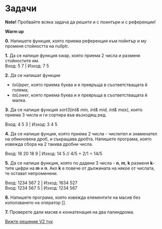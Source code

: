 # Задачи

**Note!** Пробвайте всяка задача да решите и с поинтъри и с референции!

**Warm up**

**0.** Напишете функция, която приема референция към пойнтър и му променя стойността на nullptr.

**1.**  Да се напише функция swap, която приема 2 числа и разменя стойностите им. <br />
  Вход: 5 7  | Изход: 7 5 <br />

**2.** Да се напишат функции <br />
- *toUpper*, която приема буква и я превръща в съответстващата й голяма; <br />
- *toLower*, която приема буква и я превръща в съответстващата й малка. <br />

**3.** Да се напише функция *sort3(int& min, int& mid, int& max)*, която приема 3 числа и ги сортира във възходящ ред.

  Вход: 4 5 3  | Изход: 3 4 5 <br />

**4.** Да се напише фунция, която приема 2 числа - числител и знаменател на обикновена дроб, и съкращава дробта. Напишете програма, която извежда сбора на 2 такива дробни числа.<br />

  Вход: 16 20 18 9 | Изход: 14 5 // 4/5 + 2/1 = 14/5 <br />
  
**5.** Да се напише функция, която по дадени 3 числа - **n**, **m**, **k** разменя **k**-тите цифри на **m** и **n**. Ако **k** е повече от дължината на някое от числата, те остават непроменени. <br />

  Вход: 1234 567 2 | Изход: 1634 527 <br />
  Вход: 1234 567 5 | Изход: 1234 567 <br />
  
**6.** Напишете програма, която извежда елементите на масив без използването на оператор [].

**7.**  Проверете дали масив е конкатенация на два палиндрома. 

[Вижте решение V2 тук](https://github.com/GeorgiTerziev02/Introduction_to_programming_FMI/blob/main/Additional/Exam2_Solutions/variant1/palindromes.cpp)
